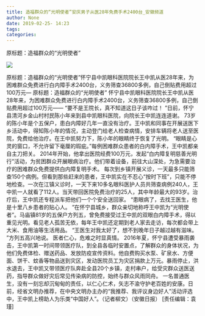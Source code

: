 ```yaml
---
title: 造福群众的“光明使者”安庆男子从医28年免费手术2400台_安徽频道
author: None
date: 2019-02-25- 14:23
tags: 
categories: 
---
```

原标题：造福群众的“光明使者”
<!-- more -->
                
<img align="center" border="0" src="http://p2.ifengimg.com/a/2016/0810/204c433878d5cf9size1_w16_h16.png" />
                
            
原标题：造福群众的“光明使者”怀宁县中凯眼科医院院长王中凯从医28年来，为困难群众免费进行白内障手术2400台，义务筛查36800多例，自己倒贴费用超过100万元—
原标题：造福群众的“光明使者”
怀宁县中凯眼科医院院长王中凯从医28年来，为困难群众免费进行白内障手术2400台，义务筛查36800多例，自己倒贴费用超过100万元——
“要不是王院长，真不知道这日子该咋过！ ”日前，怀宁县清河乡金山村村民陈小年来到县中凯眼科医院，向院长王中凯连连道谢。
73岁的陈小年是个五保户，患白内障好几年一直没有治疗。王中凯和同事在开展送医下乡活动中，得知陈小年的情况，主动登门给老人检查病情，安排车辆将老人送至医院，免费给他治疗。在王中凯努力下，陈小年的眼睛终于恢复了光明。
“眼睛是心灵的窗口，不允许留下毫厘的瑕疵。”每例困难群众患者的白内障手术，王中凯都亲自主刀把关。 2014年开始，他拿出医院经费100万元，发起“白内障复明慈善光明行”活动，为贫困群众开展眼病治疗。他们带着设备，前往大山深处，为急需要治疗的困难群众免费提供白内障复明手术。
每次到乡镇开展义诊，一天最多只能筛查150个病例。但看到那些赶来的患者，王中凯实在不忍心“按时下班”，只能不停地检查。一次在江镇义诊时，一天下来10多名眼科医护人员共筛查病例240人，王中凯一人就看了112人。当天带回医院免费治疗的25人，其中年龄最大的93岁。治疗后，王中凯还专程派车把他们一个个安全送回家。
“患眼病了，去找王医生，他是十里八乡患者的贴心人。 ”在怀宁县城乡，群众亲切地称呼王中凯为“光明使者”。马庙镇81岁的五保户方列五，曾免费接受过王中凯的双眼白内障手术，得以重见光明。看见老人孤苦无依，每年王中凯还定期到老人家去走访，每次都会带上大米、食用油等生活用品。 “王医生对我太好了，想不到晚年日子越过越有滋味。 ”方列五高兴地说。
医者仁心，危难之时显真情。 2016年夏，怀宁县遭受暴雨袭击，王中凯第一时间带领医疗队，到全县各临时安置点，了解群众的身体状况，为他们免费体检、赠送药品、发放防疫宣传资料。他自费购买水泵、矿泉水、方便面、饼干、蚊香等物品送到灾区，发动医院员工为灾区捐款上万元。暴雨停止，洪水退去，王中凯又带领医疗队奔赴全县20个乡镇，走村串户，给受灾群众送医送药，指导群众做好灾后常见传染病的防控，始终与群众风雨同舟。
一名普通医生，没有一刻忘却沉甸甸的责任，以仁心仁术，矢志不渝守护老百姓的安康。日前，经省文明办推荐，在中央文明办主办的“我推荐、我评议身边好人”活动评选中，王中凯上榜助人为乐类“中国好人”。（记者柳文）（安徽日报）
[责任编辑：袁瑾]
            
